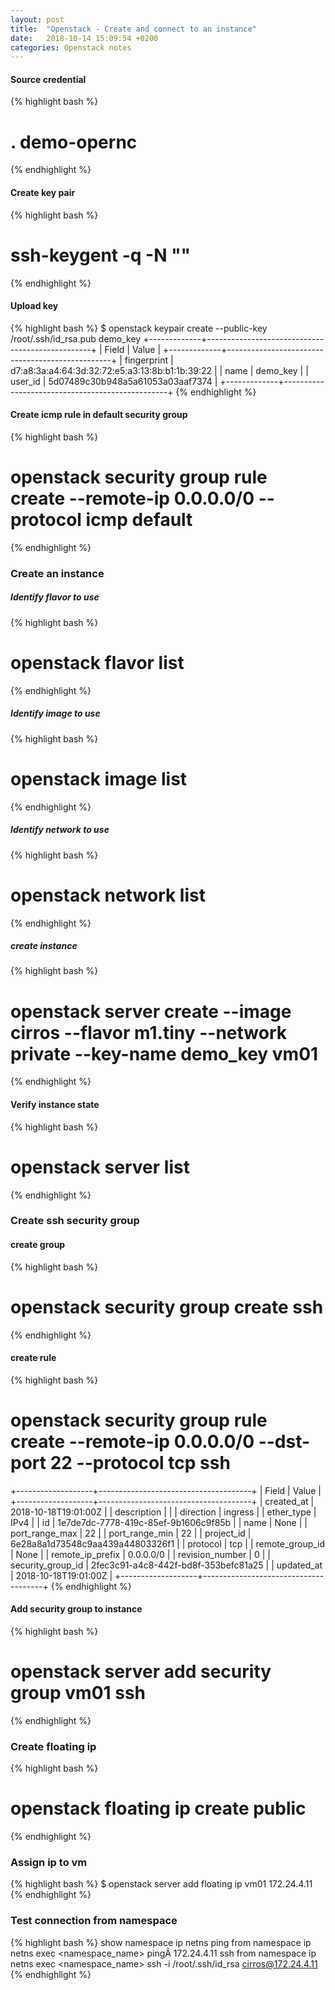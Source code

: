 ```yaml
---
layout: post
title:  "Openstack - Create and connect to an instance"
date:   2018-10-14 15:09:54 +0200
categories: Openstack notes
---
```


#### Source credential

{% highlight bash %}
# . demo-opernc
{% endhighlight %}

#### Create key pair

{% highlight bash %}
# ssh-keygent -q -N ""
{% endhighlight %}

#### Upload key

{% highlight bash %}
$ openstack keypair create --public-key /root/.ssh/id_rsa.pub demo_key
+-------------+-------------------------------------------------+
| Field       | Value                                           |
+-------------+-------------------------------------------------+
| fingerprint | d7:a8:3a:a4:64:3d:32:72:e5:a3:13:8b:b1:1b:39:22 |
| name        | demo_key                                        |
| user_id     | 5d07489c30b948a5a61053a03aaf7374                |
+-------------+-------------------------------------------------+
{% endhighlight %}

#### Create icmp rule in default security group

{% highlight bash %}
# openstack security group rule create --remote-ip 0.0.0.0/0 --protocol icmp default
{% endhighlight %}

### Create an instance

##### Identify flavor to use
{% highlight bash %}
# openstack flavor list
{% endhighlight %}

##### Identify image to use
{% highlight bash %}
# openstack image list
{% endhighlight %}

##### Identify network to use
{% highlight bash %}
# openstack network list
{% endhighlight %}

##### create instance
{% highlight bash %}
# openstack server create --image cirros --flavor m1.tiny --network private --key-name demo_key vm01
{% endhighlight %}

#### Verify instance state

{% highlight bash %}
# openstack server list
{% endhighlight %}

### Create ssh security group

#### create group
{% highlight bash %}
# openstack security group create ssh
{% endhighlight %}

#### create rule
{% highlight bash %}
# openstack security group rule create --remote-ip 0.0.0.0/0 --dst-port 22 --protocol tcp ssh
+-------------------+--------------------------------------+
| Field             | Value                                |
+-------------------+--------------------------------------+
| created_at        | 2018-10-18T19:01:00Z                 |
| description       |                                      |
| direction         | ingress                              |
| ether_type        | IPv4                                 |
| id                | 1e7de7dc-7778-419c-85ef-9b1606c9f85b |
| name              | None                                 |
| port_range_max    | 22                                   |
| port_range_min    | 22                                   |
| project_id        | 6e28a8a1d73548c9aa439a44803326f1     |
| protocol          | tcp                                  |
| remote_group_id   | None                                 |
| remote_ip_prefix  | 0.0.0.0/0                            |
| revision_number   | 0                                    |
| security_group_id | 2fec3c91-a4c8-442f-bd8f-353befc81a25 |
| updated_at        | 2018-10-18T19:01:00Z                 |
+-------------------+--------------------------------------+
{% endhighlight %}

#### Add security group to instance
{% highlight bash %}
# openstack server add security group vm01 ssh
{% endhighlight %}

### Create floating ip
{% highlight bash %}
# openstack floating ip create public
{% endhighlight %}

### Assign ip to vm
{% highlight bash %}
$ openstack server add floating ip vm01 172.24.4.11
{% endhighlight %}

### Test connection from namespace

{% highlight bash %}
show namespace
ip netns
ping from namespace
ip netns exec <namespace_name> pingÂ 172.24.4.11
ssh from namespace
ip netns exec <namespace_name> ssh -i /root/.ssh/id_rsa cirros@172.24.4.11
{% endhighlight %}
